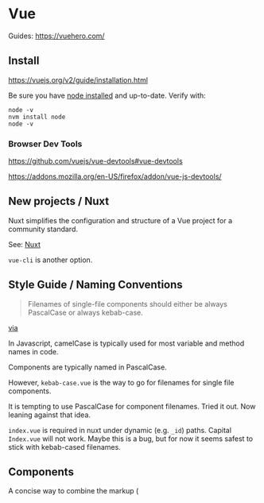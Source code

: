 # Vue

Guides:
https://vuehero.com/


## Install

https://vuejs.org/v2/guide/installation.html

Be sure you have [node installed](node.md) and up-to-date. Verify with:

    node -v
    nvm install node
    node -v


### Browser Dev Tools

https://github.com/vuejs/vue-devtools#vue-devtools

https://addons.mozilla.org/en-US/firefox/addon/vue-js-devtools/


## New projects / Nuxt

Nuxt simplifies the configuration and structure of a Vue project for a community standard. 

See: [Nuxt](nuxt.md)

`vue-cli` is another option. 


## Style Guide / Naming Conventions

> Filenames of single-file components should either be always PascalCase or always kebab-case.

[via](https://vuejs.org/v2/style-guide/#Single-file-component-filename-casing-strongly-recommended)

In Javascript, camelCase is typically used for most variable and method names in code. 

Components are typically named in PascalCase. 

However, `kebab-case.vue` is the way to go for filenames for single file components. 

It is tempting to use PascalCase for component filenames. Tried it out. Now leaning against that idea. 

`index.vue` is required in nuxt under dynamic (e.g. `_id`) paths. Capital `Index.vue` will not work. Maybe this is a bug, but for now it seems safest to stick with kebab-cased filenames. 


## Components

A concise way to combine the markup (<template>), logic (<script>) and styling (<style>) in a single .vue file. 

https://vuejs.org/v2/guide/components.html#Dynamic-Components
Components Basics — Vue.js

For an example template, see
https://gitlab.com/charlesbrandt/web-ui-api-db/-/blob/master/ui/pages/blank.vue

Soon:
https://gitlab.com/charlesbrandt/web-ui-api-db/-/blob/main/ui/pages/blank.vue


```
<template>
  <div class="component">
    <draggable :list="list">
      <div v-for="element in list" :key="element.name" class="dragArea">
        {{ element.name }}
      </div>
    </draggable>
    <slot />
  </div>
</template>

<script>
import draggable from 'vuedraggable'
// import axios from 'axios'

export default {
  components: {
    draggable,
  },
  // https://vuejs.org/v2/guide/components-props.html#Type-Checks
  // String, Number, Boolean, Array, Object, Date, Function, Symbol
  props: {
    person: {
      type: Object,
      default: () => {},
    },
    parameter: {
      type: String,
      default: 'Greetings',
    },
    something: Boolean,
  },
  // https://nuxtjs.org/guide/async-data/
  /* async asyncData({ params }) {
    const { data } = await axios.get(`http://localhost:8888/json-path/data`)
    return { items: data }
  },
  */
  data() {
    return {
      list: [{ name: 'One' }, { name: 'Two' }, { name: 'Three' }],
    }
  },
  computed: {},
}
</script>

<style>
.dragArea {
  position: relative;
  text-align: left;
  display: inline-block;
  margin: 0;
  width: 150px;
  height: 150px;
  vertical-align: top;
}
</style>
```

### Templates

https://vuejs.org/v2/guide/syntax.html

Common patterns:

List rendering
https://vuejs.org/v2/guide/list.html#key

### Scripts

The script block is where you put logic related to your component. 

data is made up of properties
computed is made up of getters.

via:
https://stackoverflow.com/questions/58931647/nuxt-component-computed-vs-data

### Dynamic Styles

https://stackoverflow.com/questions/47322875/vue-js-dynamic-style-with-variables

### Renderless Components

https://dev.to/codinglukas/vue-js-pattern-for-async-requests-using-renderless-components-3gd


## Slots & Props

Use Props when you want to pass in a js object to a child component.

Use Slots when you want to pass in template markup to a child component. 

https://vuejs.org/v2/guide/components-props.html
Props — Vue.js
https://vuejs.org/v2/guide/components-slots.html#Scoped-Slots
Slots — Vue.js
https://github.com/vuejs/rfcs/blob/master/active-rfcs/0001-new-slot-syntax.md
rfcs/0001-new-slot-syntax.md at master · vuejs/rfcs
https://www.google.com/search?client=ubuntu&channel=fs&q=vue+props+vs+slots&ie=utf-8&oe=utf-8
vue props vs slots - Google Search
https://medium.com/@nicomeyer/vue-js-slots-vs-props-af87078a8bd
Vue.js: slots vs. props - Nico Meyer - Medium


## Routing

In your script section, use:

    router.push({name: "yourroutename")

router.push("yourroutename") is NOT the same as router.push({name: "yourroutename"). First one defines the route directly. The second one takes the route with the specified name. 

via:
https://stackoverflow.com/questions/35664550/vue-js-redirection-to-another-page

see also: router-link and nuxt-link


## Custom Events

If you need to signal a parent component of something that has happened in a child component, use $emit. 

Note:  
If you've hit a situation where this pattern comes up, it may be a good time to consider using [vuex](vuex.md).

Child component triggers clicked event:

```
export default {
  methods: {
    onClickButton (event) {
      this.$emit('clicked', 'someValue')
    }
  }
}
```

Parent component receive clicked event:

```
<div>
  <child @clicked="onClickChild"></child>
</div>

```

Then, in the parent script block, handle the emitted event as needed:

```
export default {
  methods: {
    onClickChild (value) {
      console.log(value) // someValue
    }
  }
}
```

via:
https://forum.vuejs.org/t/passing-data-back-to-parent/1201


## Desktop application

For creating a desktop application with Vue, see `vue-nodegui`

## Forms


## Environment Variables (dotenv)

see [Nuxt](nuxt.md)


